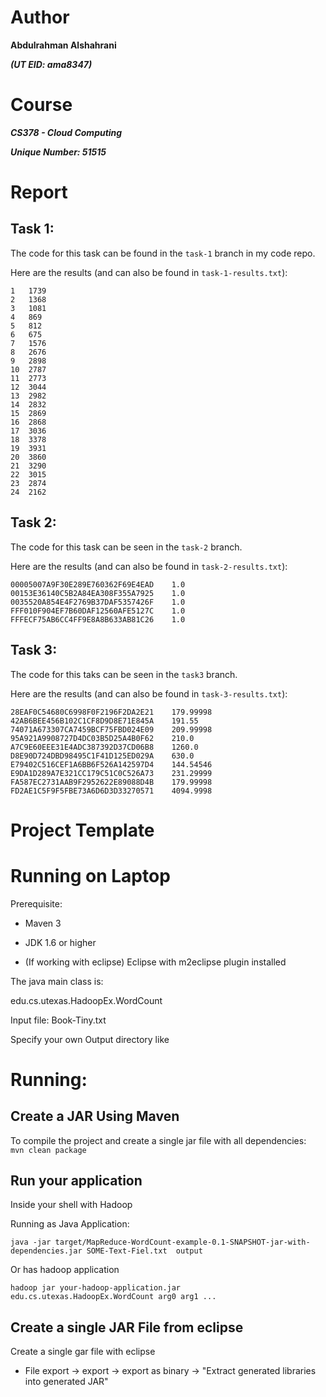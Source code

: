 # Author

**Abdulrahman Alshahrani**

**_(UT EID: ama8347)_**

# Course

**_CS378 - Cloud Computing_**

**_Unique Number: 51515_**

# Report

## Task 1:

The code for this task can be found in the `task-1` branch in my code repo.

Here are the results (and can also be found in `task-1-results.txt`):

```
1	1739
2	1368
3	1081
4	869
5	812
6	675
7	1576
8	2676
9	2898
10	2787
11	2773
12	3044
13	2982
14	2832
15	2869
16	2868
17	3036
18	3378
19	3931
20	3860
21	3290
22	3015
23	2874
24	2162
```

## Task 2:

The code for this task can be seen in the `task-2` branch.

Here are the results (and can also be found in `task-2-results.txt`):

```
00005007A9F30E289E760362F69E4EAD	1.0
00153E36140C5B2A84EA308F355A7925	1.0
0035520A854E4F2769B37DAF5357426F	1.0
FFF010F904EF7B60DAF12560AFE5127C	1.0
FFFECF75AB6CC4FF9E8A8B633AB81C26	1.0
```

## Task 3:

The code for this taks can be seen in the `task3` branch.

Here are the results (and can also be found in `task-3-results.txt`):

```
28EAF0C54680C6998F0F2196F2DA2E21	179.99998
42AB6BEE456B102C1CF8D9D8E71E845A	191.55
74071A673307CA7459BCF75FBD024E09	209.99998
95A921A9908727D4DC03B5D25A4B0F62	210.0
A7C9E60EEE31E4ADC387392D37CD06B8	1260.0
D8E90D724DBD98495C1F41D125ED029A	630.0
E79402C516CEF1A6BB6F526A142597D4	144.54546
E9DA1D289A7E321CC179C51C0C526A73	231.29999
FA587EC2731AAB9F2952622E89088D4B	179.99998
FD2AE1C5F9F5FBE73A6D6D3D33270571	4094.9998
```

# Project Template

# Running on Laptop

Prerequisite:

- Maven 3

- JDK 1.6 or higher

- (If working with eclipse) Eclipse with m2eclipse plugin installed

The java main class is:

edu.cs.utexas.HadoopEx.WordCount

Input file: Book-Tiny.txt

Specify your own Output directory like

# Running:

## Create a JAR Using Maven

To compile the project and create a single jar file with all dependencies:
`	mvn clean package `

## Run your application

Inside your shell with Hadoop

Running as Java Application:

`java -jar target/MapReduce-WordCount-example-0.1-SNAPSHOT-jar-with-dependencies.jar SOME-Text-Fiel.txt  output`

Or has hadoop application

`hadoop jar your-hadoop-application.jar edu.cs.utexas.HadoopEx.WordCount arg0 arg1 ... `

## Create a single JAR File from eclipse

Create a single gar file with eclipse

- File export -> export -> export as binary -> "Extract generated libraries into generated JAR"
